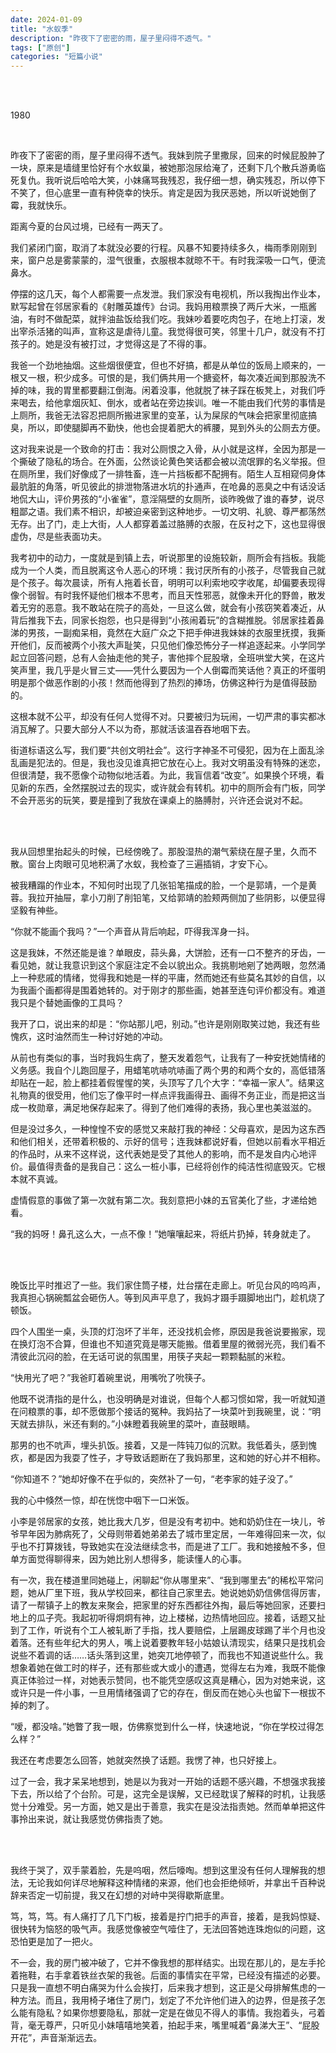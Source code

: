 ```yaml
---
date: 2024-01-09
title: "水蚁季"
description: "昨夜下了密密的雨，屋子里闷得不透气。"
tags: ["原创"]
categories: "短篇小说"
---
```


<br/><br/>

1980

<br/>

昨夜下了密密的雨，屋子里闷得不透气。我妹到院子里撒尿，回来的时候屁股肿了一块，原来是墙缝里恰好有个水蚁巢，被她那泡尿给淹了，还剩下几个散兵游勇临死复仇。我听说后哈哈大笑，小妹痛骂我残忍，我仔细一想，确实残忍，所以停下不笑了，但心底里一直有种侥幸的快乐。肯定是因为我厌恶她，所以听说她倒了霉，我就快乐。

距离今夏的台风过境，已经有一两天了。

我们紧闭门窗，取消了本就没必要的行程。风暴不知要持续多久，梅雨季刚刚到来，窗户总是雾蒙蒙的，湿气很重，衣服根本就晾不干。有时我深吸一口气，便流鼻水。

停摆的这几天，每个人都需要一点发泄。我们家没有电视机，所以我掏出作业本，默写起曾在邻居家看的《射雕英雄传》台词。我妈用粮票换了两斤大米，一瓶酱油，有时不做配菜，就拌油盐饭给我们吃。我妹吵着要吃肉包子，在地上打滚，发出宰杀活猪的叫声，宣称这是虐待儿童。我觉得很可笑，邻里十几户，就没有不打孩子的。她是没有被打过，才觉得这是了不得的事。

我爸一个劲地抽烟。这些烟很便宜，但也不好搞，都是从单位的饭局上顺来的，一根又一根，积少成多。可恨的是，我们俩共用一个搪瓷杯，每次凑近闻到那股洗不掉的味，我的胃里都要翻江倒海。闲着没事，他就脱了袜子踩在板凳上，对我们呼来喝去，给他拿烟灰缸、倒水，或者站在旁边挨训。唯一不能由我们代劳的事情是上厕所，我爸无法容忍把厕所搬进家里的变革，认为屎尿的气味会把家里彻底搞臭，所以，即使腿脚再不勤快，他也会提着肥大的裤腰，晃到外头的公厕去方便。

这对我来说是一个致命的打击：我对公厕恨之入骨，从小就是这样，全因为那是一个撕破了隐私的场合。在外面，公然谈论黄色笑话都会被以流氓罪的名义举报。但在厕所里，我们好像成了一排牲畜，连一片挡板都不配拥有。陌生人互相窥伺身体最肮脏的角落，听见彼此的排泄物落进水坑的扑通声，在呛鼻的恶臭之中有话没话地侃大山，评价男孩的“小雀雀”，意淫隔壁的女厕所，谈昨晚做了谁的春梦，说尽粗鄙之语。我们素不相识，却被迫亲密到这种地步。一切文明、礼貌、尊严都荡然无存。出了门，走上大街，人人都穿着盖过胳膊的衣服，在反衬之下，这也显得很虚伪，尽是些表面功夫。

我考初中的动力，一度就是到镇上去，听说那里的设施较新，厕所会有挡板。我能成为一个人类，而且脱离这令人恶心的环境：我讨厌所有的小孩子，尽管我自己就是个孩子。每次晨读，所有人拖着长音，明明可以利索地咬字收尾，却偏要表现得像个弱智。有时我怀疑他们根本不思考，而且天性邪恶，就像未开化的野兽，散发着无穷的恶意。我不敢站在院子的高处，一旦这么做，就会有小孩窃笑着凑近，从背后推我下去，同家长抱怨，也只是得到“小孩闹着玩”的含糊推脱。邻居家挂着鼻涕的男孩，一副痴呆相，竟然在大庭广众之下把手伸进我妹妹的衣服里抚摸，我撕开他们，反而被两个小孩大声耻笑，只见他们像恐怖分子一样追逐起来。小学同学起立回答问题，总有人会抽走他的凳子，害他摔个屁股墩，全班哄堂大笑，在这片笑声里，我几乎是火冒三丈——凭什么要因为一个人倒霉而笑话他？真正的坏蛋明明是那个做恶作剧的小孩！然而他得到了热烈的捧场，仿佛这种行为是值得鼓励的。

这根本就不公平，却没有任何人觉得不对。只要被归为玩闹，一切严肃的事实都冰消瓦解了。只要大部分人不以为奇，那就活该温吞吞地咽下去。

街道标语这么写，我们要“共创文明社会”。这行字神圣不可侵犯，因为在上面乱涂乱画是犯法的。但是，我也没见谁真把它放在心上。我对文明虽没有特殊的迷恋，但很清楚，我不愿像个动物似地活着。为此，我盲信着“改变”。如果换个环境，看见新的东西，全然摆脱过去的现实，或许就会有转机。初中的厕所会有门板，同学不会开恶劣的玩笑，要是撞到了我放在课桌上的胳膊肘，兴许还会说对不起。

<br/><br/>

我从回想里抬起头的时候，已经傍晚了。那股湿热的潮气萦绕在屋子里，久而不散。窗台上肉眼可见地积满了水蚁，我检查了三遍插销，才安下心。

被我糟蹋的作业本，不知何时出现了几张铅笔描成的脸，一个是郭靖，一个是黄蓉。我拉开抽屉，拿小刀削了削铅笔，又给郭靖的脸颊两侧加了些阴影，以便显得坚毅有神些。

“你就不能画个我吗？”一个声音从背后响起，吓得我浑身一抖。

这是我妹，不然还能是谁？单眼皮，蒜头鼻，大饼脸，还有一口不整齐的牙齿，一看见她，就让我意识到这个家庭注定不会以貌出众。我挑剔地剜了她两眼，忽然涌上一种悲戚的情绪，觉得我和她是一样的平庸，然而她还有些莫名其妙的自信，以为我画个画都得是围着她转的。对于刚才的那些画，她甚至连句评价都没有。难道我只是个替她画像的工具吗？

我开了口，说出来的却是：“你站那儿吧，别动。”也许是刚刚取笑过她，我还有些愧疚，这时油然而生一种讨好她的冲动。

从前也有类似的事，当时我妈生病了，整天发着怨气，让我有了一种安抚她情绪的义务感。我自个儿跑回屋子，用蜡笔吭哧吭哧画了两个男的和两个女的，高低错落却贴在一起，脸上都挂着假惺惺的笑，头顶写了几个大字：“幸福一家人”。结果这礼物真的很受用，他们忘了像平时一样点评我画得丑、画得不务正业，而是把这当成一枚勋章，满足地保存起来了。得到了他们难得的表扬，我心里也美滋滋的。

但是没过多久，一种惶惶不安的感觉又来敲打我的神经：父母喜欢，是因为这东西和他们相关，还带着积极的、示好的信号；连我妹都说好看，但她以前看水平相近的作品时，从来不这样说，这代表她是受了其他人的影响，而不是发自内心地评价。最值得责备的是我自己：这么一桩小事，已经将创作的纯洁性彻底毁灭。它根本就不真诚。

虚情假意的事做了第一次就有第二次。我刻意把小妹的五官美化了些，才递给她看。

“我的妈呀！鼻孔这么大，一点不像！”她嚷嚷起来，将纸片扔掉，转身就走了。

<br/><br/>

晚饭比平时推迟了一些。我们家住筒子楼，灶台摆在走廊上。听见台风的呜呜声，我真担心锅碗瓢盆会砸伤人。等到风声平息了，我妈才蹑手蹑脚地出门，趁机烧了顿饭。

四个人围坐一桌，头顶的灯泡坏了半年，还没找机会修，原因是我爸说要搬家，现在换灯泡不合算，但谁也不知道究竟是哪天能搬。借着里屋的微弱光亮，我们看不清彼此沉闷的脸，在无话可说的氛围里，用筷子夹起一颗颗黏腻的米粒。

“快用光了吧？”我爸盯着碗里说，用嘴吮了吮筷子。

他既不说清指的是什么，也没明确是对谁说，但每个人都习惯如常，我一听就知道在问粮票的事，却不愿做那个接话的冤种。我妈拈了一块菜叶到我碗里，说：“明天就去排队，米还有剩的。”小妹瞪着我碗里的菜叶，直鼓眼睛。

那男的也不吭声，埋头扒饭。接着，又是一阵钝刀似的沉默。我低着头，感到愧疚，都是因为我耍了性子，才导致话题断在了我妈那里，这和她的好心并不相称。

“你知道不？”她却好像不在乎似的，突然补了一句，“老李家的娃子没了。”

我的心中倏然一惊，却在恍惚中咽下一口米饭。

小李是邻居家的女孩，她比我大几岁，但是没有考初中。她和奶奶住在一块儿，爷爷早年因为肺病死了，父母则带着她弟弟去了城市里定居，一年难得回来一次，似乎也不打算拨钱，导致她实在没法继续念书，而是进了工厂。我和她接触不多，但单方面觉得聊得来，因为她比别人想得多，能读懂人的心事。

有一次，我在楼道里同她碰上，闲聊起“你从哪里来”、“我到哪里去”的稀松平常问题，她从厂里下班，我从学校回来，都往自己家里去。她说她奶奶信佛信得厉害，请了一帮镇子上的教友来聚会，把家里的好东西都往外掏，最后等她回家，还要扫地上的瓜子壳。我起初听得炯炯有神，边上楼梯，边热情地回应。接着，话题又扯到了工作，听说有个工人被轧断了手指，找人要赔偿，上层踢皮球踢了半个月也没着落。还有些年纪大的男人，嘴上说着要教年轻小姑娘认清现实，结果只是找机会说些不着调的话……话头落到这里，她突兀地停顿了，而我也不知道说些什么。我想象着她在做工时的样子，还有那些或大或小的遭遇，觉得左右为难，我既不能像真正体验过一样，对她表示赞同，也不能凭空感叹这真是糟心，因为对她来说，这或许只是一件小事，一旦用情绪强调了它的存在，倒反而在她心头也留下一根拔不掉的刺了。

“嗳，都没啥。”她瞥了我一眼，仿佛察觉到什么一样，快速地说，“你在学校过得怎么样？”

我还在考虑要怎么回答，她就突然换了话题。我愣了神，也只好接上。

过了一会，我才呆呆地想到，她是以为我对一开始的话题不感兴趣，不想强求我接下去，所以给了个台阶。可是，这完全是误解，又已经耽误了解释的时机，让我感觉十分难受。另一方面，她又是出于善意，我实在是没法指责她。然而单单把这件事拎出来说，就让我感觉仿佛指责了她。

<br/><br/>

我终于哭了，双手蒙着脸，先是呜咽，然后嚎啕。想到这里没有任何人理解我的想法，无论我如何详尽地解释这种情绪的来源，他们也会拒绝倾听，并拿出千百种说辞来否定一切前提，我又在幻想的对峙中哭得歇斯底里。

笃，笃，笃。有人痛打了几下门板，接着是拧门把手的声音，接着，是我妈惊疑、很快转为恼怒的吸气声。我感觉像被空气噎住了，无法回答她连珠炮似的问题，这恐怕更是加了一把火。

不一会，我的房门被冲破了，它并不像我想的那样结实。出现在那儿的，是左手抡着拖鞋，右手拿着铁丝衣架的我爸。后面的事情实在平常，已经没有描述的必要。只是我一直想不明白痛哭为什么会挨打，后来我才想到，这正是父母排解焦虑的一种方法。而且，我用椅子堵住了房门，划定了不允许他们进入的边界，但是孩子怎么能有隐私？如果你想要隐私，那就一定是在做见不得人的事情。我抱着头，弓着背，毫无尊严，只听见小妹嘻嘻地笑着，拍起手来，嘴里喊着“鼻涕大王”、“屁股开花”，声音渐渐远去。